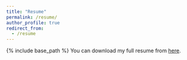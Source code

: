 ```yaml
---
title: "Resume"
permalink: /resume/
author_profile: true
redirect_from:
  - /resume
---
```

{% include base_path %}
You can download my full resume from [here](https://nbviewer.org/github/sisaman/cv/blob/master/sina-sajadmanesh-cv.pdf).

